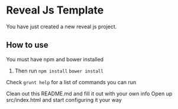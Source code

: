 # Reveal Js Template

You have just created a new reveal js project.

## How to use

You must have npm and bower installed

1. Then run
    `npm install`
    `bower install`

Check `grunt help` for a list of commands you can run

Clean out this README.md and fill it out with your own info
Open up src/index.html and start configuring it your way
